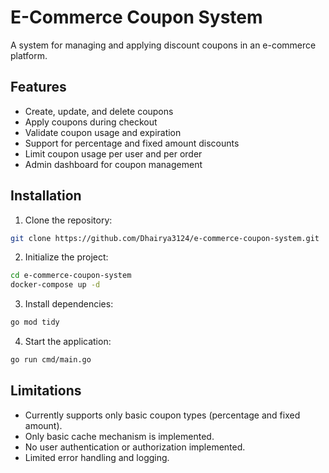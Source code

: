 # E-Commerce Coupon System

A system for managing and applying discount coupons in an e-commerce platform.

## Features

- Create, update, and delete coupons
- Apply coupons during checkout
- Validate coupon usage and expiration
- Support for percentage and fixed amount discounts
- Limit coupon usage per user and per order
- Admin dashboard for coupon management

## Installation

1. Clone the repository:
  ```bash
  git clone https://github.com/Dhairya3124/e-commerce-coupon-system.git
  ```
2. Initialize the project:
  ```bash
  cd e-commerce-coupon-system
  docker-compose up -d
  ```
3. Install dependencies:
  ```bash
  go mod tidy
  ```
4. Start the application:

  ```bash
  go run cmd/main.go
  ```

## Limitations

- Currently supports only basic coupon types (percentage and fixed amount).
- Only basic cache mechanism is implemented.
- No user authentication or authorization implemented.
- Limited error handling and logging.

